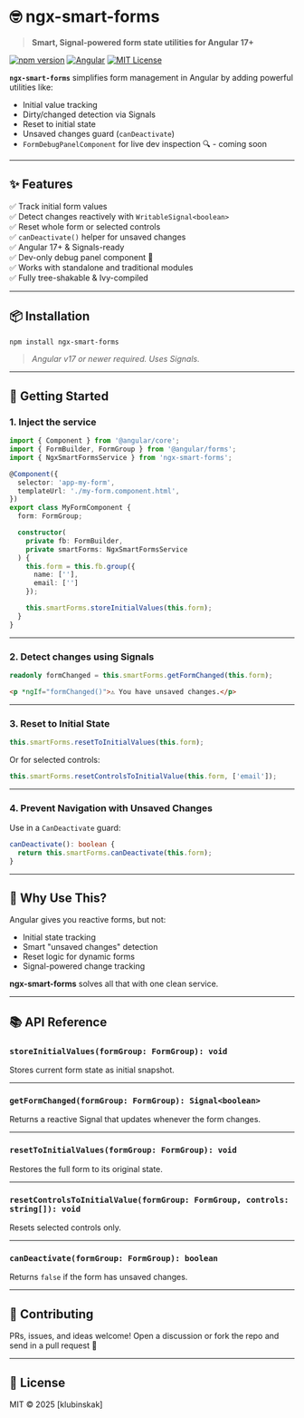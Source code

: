 # 🤓 ngx-smart-forms

> **Smart, Signal-powered form state utilities for Angular 17+**

[![npm version](https://img.shields.io/npm/v/ngx-smart-forms?style=flat-square)](https://www.npmjs.com/package/ngx-smart-forms)
[![Angular](https://img.shields.io/badge/angular-17%2B-red?style=flat-square&logo=angular)](https://angular.io/)
[![MIT License](https://img.shields.io/npm/l/ngx-smart-forms.svg?style=flat-square)](LICENSE)

**`ngx-smart-forms`** simplifies form management in Angular by adding powerful utilities like:
- Initial value tracking
- Dirty/changed detection via Signals
- Reset to initial state
- Unsaved changes guard (`canDeactivate`)
- `FormDebugPanelComponent` for live dev inspection 🔍 - coming soon 

---

## ✨ Features

✅ Track initial form values  
✅ Detect changes reactively with `WritableSignal<boolean>`  
✅ Reset whole form or selected controls  
✅ `canDeactivate()` helper for unsaved changes  
✅ Angular 17+ & Signals-ready  
✅ Dev-only debug panel component 🧪  
✅ Works with standalone and traditional modules  
✅ Fully tree-shakable & Ivy-compiled

---

## 📦 Installation

```bash
npm install ngx-smart-forms
```

> _Angular v17 or newer required. Uses Signals._

---

## 🚀 Getting Started

### 1. Inject the service

```ts
import { Component } from '@angular/core';
import { FormBuilder, FormGroup } from '@angular/forms';
import { NgxSmartFormsService } from 'ngx-smart-forms';

@Component({
  selector: 'app-my-form',
  templateUrl: './my-form.component.html',
})
export class MyFormComponent {
  form: FormGroup;

  constructor(
    private fb: FormBuilder,
    private smartForms: NgxSmartFormsService
  ) {
    this.form = this.fb.group({
      name: [''],
      email: ['']
    });

    this.smartForms.storeInitialValues(this.form);
  }
}
```

---

### 2. Detect changes using Signals

```ts
readonly formChanged = this.smartForms.getFormChanged(this.form);
```

```html
<p *ngIf="formChanged()">⚠️ You have unsaved changes.</p>
```

---

### 3. Reset to Initial State

```ts
this.smartForms.resetToInitialValues(this.form);
```

Or for selected controls:

```ts
this.smartForms.resetControlsToInitialValue(this.form, ['email']);
```

---

### 4. Prevent Navigation with Unsaved Changes

Use in a `CanDeactivate` guard:

```ts
canDeactivate(): boolean {
  return this.smartForms.canDeactivate(this.form);
}
```

---

## 🧠 Why Use This?

Angular gives you reactive forms, but not:

- Initial state tracking
- Smart "unsaved changes" detection
- Reset logic for dynamic forms
- Signal-powered change tracking

**ngx-smart-forms** solves all that with one clean service.

---

## 📚 API Reference

### `storeInitialValues(formGroup: FormGroup): void`
Stores current form state as initial snapshot.

---

### `getFormChanged(formGroup: FormGroup): Signal<boolean>`
Returns a reactive Signal that updates whenever the form changes.

---

### `resetToInitialValues(formGroup: FormGroup): void`
Restores the full form to its original state.

---

### `resetControlsToInitialValue(formGroup: FormGroup, controls: string[]): void`
Resets selected controls only.

---

### `canDeactivate(formGroup: FormGroup): boolean`
Returns `false` if the form has unsaved changes.

---

## 🤝 Contributing

PRs, issues, and ideas welcome! Open a discussion or fork the repo and send in a pull request 💬

---

## 📝 License

MIT © 2025 [klubinskak]
